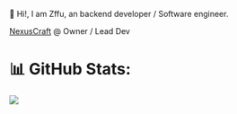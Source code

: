 👋 Hi!, I am Zffu, an backend developer / Software engineer.

[NexusCraft](https://github.com/NexusCraftDev) @ Owner / Lead Dev

# 📊 GitHub Stats:
![](https://github-readme-streak-stats.herokuapp.com/?user=Zffu&theme=dark&hide_border=true)<br/>

